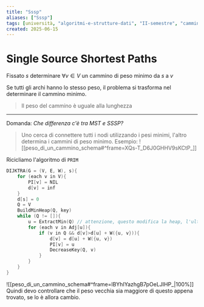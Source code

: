 ```yaml
---
title: "Sssp"
aliases: ["Sssp"]
tags: [università, "algoritmi-e-strutture-dati", "II-semestre", "cammini-minimi", "sssp"]
created: 2025-06-15
---
```

# Single Source Shortest Paths
Fissato $s$ determinare $\forall v \in V$ un cammino di peso minimo da $s$ a $v$


Se tutti gli archi hanno lo stesso peso, il problema si trasforma nel determinare il cammino minimo.
> Il peso del cammino è uguale alla lunghezza

---

Domanda: _Che differenza c'è tra MST e SSSP?_
> Uno cerca di connettere tutti i nodi utilizzando i pesi minimi, l'altro determina i cammini di peso minimo.
> Esempio:
> ![[peso_di_un_cammino_schema#^frame=XQs-T_D6J0GHHV9sKCtP_]]


Ricicliamo l'algoritmo di `PRIM`

```c
DIJKTRA(G = (V, E, W), s){
	for (each v in V){
		PI[v] = NIL
		d[v] = inf
	}
	d[s] = 0
	Q = V
	BuildMinHeap(Q, key)
	while (Q != []){
		u = ExtractMin(Q) // attenzione, questo modifica la heap, l'ultima                                   // posizione diventa la PRIMA
		for (each v in Adj[u]){
			if (v in Q && d[v]>d[u] + W({u, v})){
				d[v] = d[u] + W({u, v})
				PI[v] = u
				DecreaseKey(Q, v)
			}
		}
	}
}
```

![[peso_di_un_cammino_schema#^frame=lBYhIYazhgB7pOeLJIHP_|100%]]
Quindi devo controllare che il peso vecchia sia maggiore di questo appena trovato, se lo è allora cambio.


